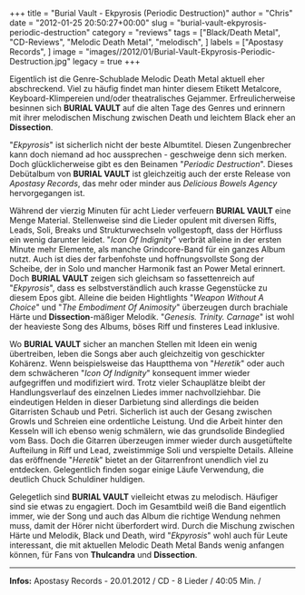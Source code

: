 +++
title = "Burial Vault - Ekpyrosis (Periodic Destruction)"
author = "Chris"
date = "2012-01-25 20:50:27+00:00"
slug = "burial-vault-ekpyrosis-periodic-destruction"
category = "reviews"
tags = ["Black/Death Metal", "CD-Reviews", "Melodic Death Metal", "melodisch", ]
labels = ["Apostasy Records", ]
image = "images//2012/01/Burial-Vault-Ekpyrosis-Periodic-Destruction.jpg"
legacy = true
+++

Eigentlich ist die Genre-Schublade Melodic Death Metal aktuell eher abschreckend. Viel zu häufig findet man hinter diesem Etikett Metalcore, Keyboard-Klimpereien und/oder theatralisches Gejammer. Erfreulicherweise besinnen sich **BURIAL VAULT** auf die alten Tage des Genres und erinnern mit ihrer melodischen Mischung zwischen Death und leichtem Black eher an **Dissection**.

"_Ekpyrosis_" ist sicherlich nicht der beste Albumtitel. Diesen Zungenbrecher kann doch niemand ad hoc aussprechen - geschweige denn sich merken. Doch glücklicherweise gibt es den Beinamen "_Periodic Destruction_". Dieses Debütalbum von **BURIAL VAULT** ist gleichzeitig auch der erste Release von _Apostasy Records_, das mehr oder minder aus _Delicious Bowels Agency_ hervorgegangen ist.

Während der vierzig Minuten für acht Lieder verfeuern **BURIAL VAULT** eine Menge Material. Stellenweise sind die Lieder opulent mit diversen Riffs, Leads, Soli, Breaks und Strukturwechseln vollgestopft, dass der Hörfluss ein wenig darunter leidet. "_Icon Of Indignity_" verbrät alleine in der ersten Minute mehr Elemente, als manche Grindcore-Band für ein ganzes Album nutzt. Auch ist dies der farbenfohste und hoffnungsvollste Song der Scheibe, der in Solo und mancher Harmonik fast an Power Metal erinnert. Doch **BURIAL VAULT** zeigen sich gleichsam so fassettenreich auf "_Ekpyrosis_", dass es selbstverständlich auch krasse Gegenstücke zu diesem Epos gibt. Alleine die beiden Hightlights "_Weapon Without A Choice_" und "_The Embodiment Of Animosity_" überzeugen durch brachiale Härte und **Dissection**-mäßiger Melodik. "_Genesis. Trinity. Carnage_" ist wohl der heavieste Song des Albums, böses Riff und finsteres Lead inklusive.

Wo **BURIAL VAULT** sicher an manchen Stellen mit Ideen ein wenig übertreiben, leben die Songs aber auch gleichzeitig von geschickter Kohärenz. Wenn beispielsweise das Hauptthema von "_Heretik_" oder auch dem schwächeren "_Icon Of Indignity_" konsequent immer wieder aufgegriffen und modifiziert wird. Trotz vieler Schauplätze bleibt der Handlungsverlauf des einzelnen Liedes immer nachvollziehbar. Die eindeutigen Helden in dieser Darbietung sind allerdings die beiden Gitarristen Schaub und Petri. Sicherlich ist auch der Gesang zwischen Growls und Schreien eine ordentliche Leistung. Und die Arbeit hinter den Kesseln will ich ebenso wenig schmälern, wie das grundsolide Bindeglied vom Bass. Doch die Gitarren überzeugen immer wieder durch ausgetüftelte Aufteilung in Riff und Lead, zweistimmige Soli und verspielte Details. Alleine das eröffnende "_Heretik_" bietet an der Gitarrenfront unendlich viel zu entdecken. Gelegentlich finden sogar einige Läufe Verwendung, die deutlich Chuck Schuldiner huldigen.

Gelegetlich sind **BURIAL VAULT** vielleicht etwas zu melodisch. Häufiger sind sie etwas zu engagiert. Doch im Gesamtbild weiß die Band eigentlich immer, wie der Song und auch das Album die richtige Wendung nehmen muss, damit der Hörer nicht überfordert wird. Durch die Mischung zwischen Härte und Melodik, Black und Death, wird "_Ekpyrosis_" wohl auch für Leute interessant, die mit aktuellen Melodic Death Metal Bands wenig anfangen können, für Fans von **Thulcandra** und **Dissection**.



---
**Infos:**
Apostasy Records - 20.01.2012 / 
CD - 8 Lieder / 40:05 Min. / 
